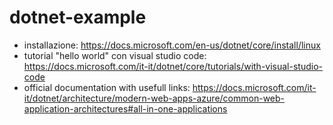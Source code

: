 # dotnet-example

* installazione: https://docs.microsoft.com/en-us/dotnet/core/install/linux
* tutorial "hello world" con visual studio code: https://docs.microsoft.com/it-it/dotnet/core/tutorials/with-visual-studio-code
* official documentation with usefull links: https://docs.microsoft.com/it-it/dotnet/architecture/modern-web-apps-azure/common-web-application-architectures#all-in-one-applications

